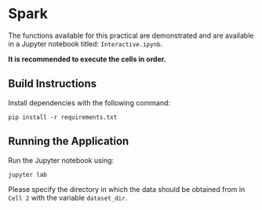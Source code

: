# Spark

The functions available for this practical are demonstrated and are available in a Jupyter notebook titled:
`Interactive.ipynb`. 

**It is recommended to execute the cells in order.**

## Build Instructions
Install dependencies with the following command:
```shell
pip install -r requirements.txt
```

## Running the Application
Run the Jupyter notebook using:
```shell
jupyter lab
```

Please specify the directory in which the data should be obtained from in `Cell 2` with the variable `dataset_dir`.